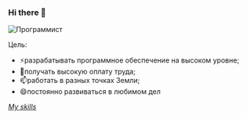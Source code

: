 ### Hi there 👋

![Программист](https://alexeyzelenko.github.io/AlexeyZelenko/mytodolist2019-testing/src/assets/programmist.jpg)

Цель:
- ⚡разрабатывать программное обеспечение на высоком уровне;
- 🌱получать высокую оплату труда;
- 📫работать в разных точках Земли;
- 😄постоянно развиваться в любимом дел

[*My skills*](https://alexeyzelenko.github.io/AlexeyZelenko/)
